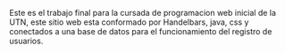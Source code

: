 Este es el trabajo final para la cursada de programacion web inicial de la UTN, este sitio web esta conformado por Handelbars, java, css y conectados a una base de datos para el funcionamiento del registro de usuarios.
